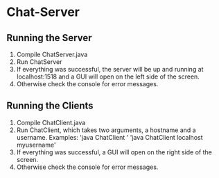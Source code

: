 # Chat-Server

## Running the Server
1. Compile ChatServer.java
2. Run ChatServer
3. If everything was successful, the server will be up and running 
   at localhost:1518 and a GUI will open on the left side of the screen. 
4. Otherwise check the console for error messages.

## Running the Clients
1. Compile ChatClient.java
2. Run ChatClient, which takes two arguments, a hostname and a username.
   Examples: 'java ChatClient <hostname> <username>'
             'java ChatClient localhost myusername'
3. If everything was successful, a GUI will open on the right side of the screen. 
4. Otherwise check the console for error messages.

